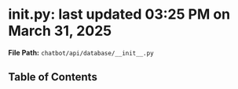 # __init__.py: last updated 03:25 PM on March 31, 2025

**File Path:** `chatbot/api/database/__init__.py`

## Table of Contents
